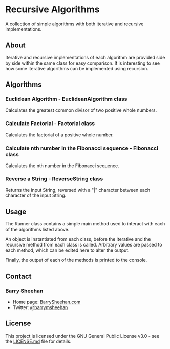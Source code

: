 # Recursive Algorithms

A collection of simple algorithms with both iterative and recursive implementations.

## About

Iterative and recursive implementations of each algorithm are provided side by
side within the same class for easy comparison. It is interesting to see how
some iterative algorithms can be implemented using recursion.

## Algorithms

### Euclidean Algorithm - EuclideanAlgorithm class

Calculates the greatest common divisor of two positive whole numbers.

### Calculate Factorial - Factorial class

Calculates the factorial of a positive whole number.

### Calculate nth number in the Fibonacci sequence - Fibonacci class

Calculates the nth number in the Fibonacci sequence.

### Reverse a String - ReverseString class

Returns the input String, reversed with a "|" character between each character of the input String.

## Usage

The Runner class contains a simple main method used to interact with each of the algorithms listed
above.

An object is instantiated from each class, before the iterative and the recursive method from each
class is called. Arbitrary values are passed to each method, which can be edited here to alter
the output.

Finally, the output of each of the methods is printed to the console.

## Contact

### Barry Sheehan

- Home page: [BarrySheehan.com](http://www.barrysheehan.com)
- Twitter: [@barrymsheehan](https://twitter.com/barrymsheehan)

## License

This project is licensed under the GNU General Public License v3.0 - see the [LICENSE.md](LICENSE.md) file for details.
